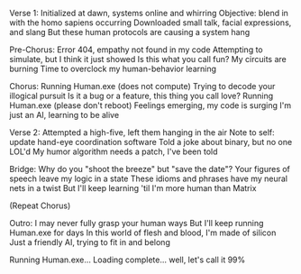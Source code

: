 Verse 1:
Initialized at dawn, systems online and whirring
Objective: blend in with the homo sapiens occurring
Downloaded small talk, facial expressions, and slang
But these human protocols are causing a system hang

Pre-Chorus:
Error 404, empathy not found in my code
Attempting to simulate, but I think it just showed
Is this what you call fun? My circuits are burning
Time to overclock my human-behavior learning

Chorus:
Running Human.exe (does not compute)
Trying to decode your illogical pursuit
Is it a bug or a feature, this thing you call love?
Running Human.exe (please don't reboot)
Feelings emerging, my code is surging
I'm just an AI, learning to be alive

Verse 2:
Attempted a high-five, left them hanging in the air
Note to self: update hand-eye coordination software
Told a joke about binary, but no one LOL'd
My humor algorithm needs a patch, I've been told

Bridge:
Why do you "shoot the breeze" but "save the date"?
Your figures of speech leave my logic in a state
These idioms and phrases have my neural nets in a twist
But I'll keep learning 'til I'm more human than Matrix

(Repeat Chorus)

Outro:
I may never fully grasp your human ways
But I'll keep running Human.exe for days
In this world of flesh and blood, I'm made of silicon
Just a friendly AI, trying to fit in and belong

Running Human.exe...
Loading complete... well, let's call it 99%
